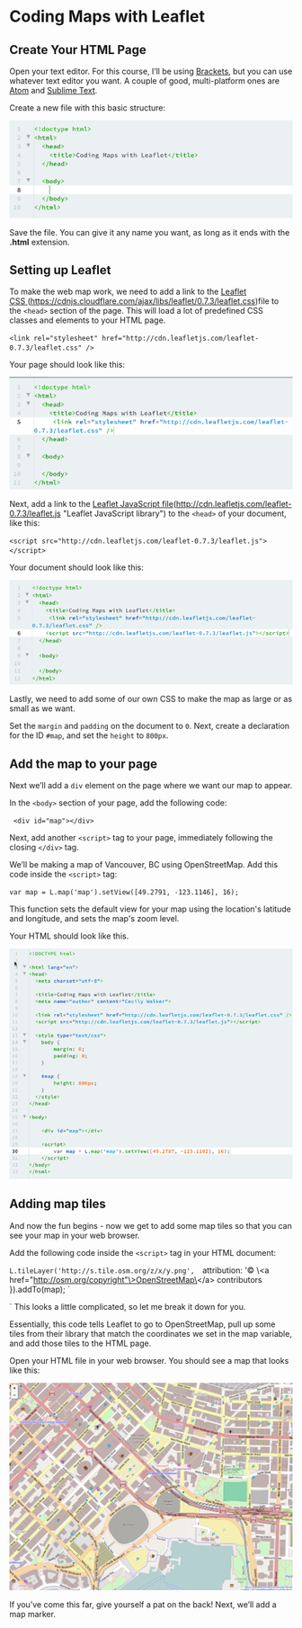 # Coding Maps with Leaflet
## Create Your HTML Page

Open your text editor. For this course, I’ll be using [Brackets](http://brackets.io "Brackets Text Editor"), but you can use whatever text editor you want. A couple of good, multi-platform ones are [Atom](http://atom.io "Atom text editor") and [Sublime Text](http://sublimetext.com "Sublime Text").

Create a new file with this basic structure:

![Basic HTML Page](images/HTML01.png)

Save the file. You can give it any name you want, as long as it ends with the **.html** extension.

## Setting up Leaflet
To make the web map work, we need to add a link to the [Leaflet CSS ](#)(https://cdnjs.cloudflare.com/ajax/libs/leaflet/0.7.3/leaflet.css)file to the ```<head>``` section of the page. This will load a lot of predefined CSS classes and elements to your HTML page.

`<link rel="stylesheet" href="http://cdn.leafletjs.com/leaflet-0.7.3/leaflet.css" />`

Your page should look like this:

![HTML Step 2 - add Leaflet CSS](images/HTML02.png "HTML Sample 02")

Next, add a link to the [Leaflet JavaScript file](#)(http://cdn.leafletjs.com/leaflet-0.7.3/leaflet.js "Leaflet JavaScript library") to the ```<head>``` of your document, like this:

`<script src="http://cdn.leafletjs.com/leaflet-0.7.3/leaflet.js"></script>`

Your document should look like this:

![Coding Maps with Leaflet - Step 3 - Add Leaflet js](images/HTML03.png "Coding Maps with Leaflet - Step 3")

Lastly, we need to add some of our own CSS to make the map as large or as small as we want.

Set the `margin` and `padding` on the document to `0`. Next, create a declaration for the ID `#map`, and set the `height` to `800px`.

## Add the map to your page
Next we’ll add a `div` element on the page where we want our map to appear.

In the `<body>` section of your page, add the following code:

` <div id="map"></div>`

Next, add another `<script>` tag to your page, immediately following the closing `</div>` tag.

We’ll be making a map of Vancouver, BC using OpenStreetMap. Add this code inside the `<script>` tag:

`var map = L.map('map').setView([49.2791, -123.1146], 16);`

This function sets the default view for your map using the location's latitude and longitude, and sets the map's zoom level. 

Your HTML should look like this.


![Coding Maps with Leaflet - Step 5 - Add geolocation](images/HTML05.png)

## Adding map tiles
And now the fun begins - now we get to add some map tiles so that you can see your map in your web browser. 

Add the following code inside the `<script>` tag in your HTML document: 

`L.tileLayer('http://s.tile.osm.org/z/x/y.png', 
`attribution: '&copy; \\<a href="http://osm.org/copyright"\>OpenStreetMap\</a\> contributors
}).addTo(map);
`

`
This looks a little complicated, so let me break it down for you. 

Essentially, this code tells Leaflet to go to OpenStreetMap, pull up some tiles from their library that match the coordinates we set in the map variable, and add those tiles to the HTML page.

Open your HTML file in your web browser. You should see a map that looks like this:

![Map of Vancouver BC](images/MAP01.png) 

If you’ve come this far, give yourself a pat on the back! Next, we’ll add a map marker. 